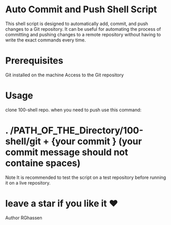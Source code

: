 # Auto Commit and Push Shell Script
This shell script is designed to automatically add, commit, and push changes to a Git repository. It can be useful for automating the process of committing and pushing changes to a remote repository without having to write the exact commands every time.

# Prerequisites
Git installed on the machine
Access to the Git repository
# Usage
clone 100-shell repo.
when you need to push use this command:
# . /PATH_OF_THE_Directory/100-shell/git + {your commit } (your commit message should not containe spaces)
Note
It is recommended to test the script on a test repository before running it on a live repository.
##
# leave a star if you like it ❤️
Author
RGhassen

